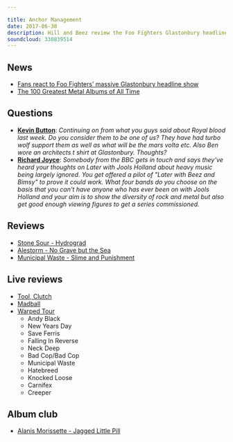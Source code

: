 ```yaml
---

title: Anchor Management
date: 2017-06-30
description: Hill and Beez review the Foo Fighters Glastonbury headline performance, critique Rolling Stone's Top 100 Metal Albums, review the new albums from Stone Sour, Municipal Waste and Alestorm, there's live reports from Tool's biggest ever headline show and the 2017 Vans Warped Tour, Madball in London and our Album Club comes on Alanis Morrisette's multi-million selling 90s behemoth, Jagged Little Pill.
soundcloud: 330839514
---
```


## News

* [Fans react to Foo Fighters’ massive Glastonbury headline show](http://www.nme.com/news/music/fans-react-foo-fighters-glastonbury-headline-show-2093386)
* [The 100 Greatest Metal Albums of All Time](http://www.rollingstone.com/music/lists/the-100-greatest-metal-albums-of-all-time-w486923)

## Questions

* **[Kevin Button](https://www.facebook.com/thatsnotmetalpodcast/posts/2131326150427251?comment_id=2131454887081044&comment_tracking=%7B%22tn%22%3A%22R9%22%7D)**: _Continuing on from what you guys said about Royal blood last week. Do you consider them to be one of us? They have had turbo wolf support them as well as what will be the mars volta etc. Also Ben wore an architects t shirt at Glastonbury. Thoughts?_
* **[Richard Joyce](https://www.facebook.com/thatsnotmetalpodcast/posts/2131326150427251?comment_id=2131340493759150&comment_tracking=%7B%22tn%22%3A%22R9%22%7D)**: _Somebody from the BBC gets in touch and says they've heard your thoughts on Later with Jools Holland about heavy music being largely ignored. You get offered a pilot of "Later with Beez and Bimsy" to prove it could work. What four bands do you choose on the basis that you can't have anyone who has ever been on with Jools Holland and your aim is to show the diversity of rock and metal but also get good enough viewing figures to get a series commissioned._

## Reviews

* [Stone Sour - Hydrograd](https://itunes.apple.com/gb/album/hydrograd/id1229163139)
* [Alestorm - No Grave but the Sea](https://itunes.apple.com/gb/album/no-grave-but-the-sea/id1242301305)
* [Municipal Waste - Slime and Punishment](https://itunes.apple.com/gb/album/slime-and-punishment/id1228940238)

## Live reviews

* [Tool, Clutch](https://www.songkick.com/concerts/29853234-tool-at-glen-helen-amphitheater)
* [Madball](https://www.songkick.com/concerts/29420889-madball-at-underworld)
* [Warped Tour](https://www.songkick.com/festivals/1862469-vans-warped-tour-presented-by-journeys/id/29681429-vans-warped-tour-presented-by-journeys-2017)
  * Andy Black
  * New Years Day
  * Save Ferris
  * Falling In Reverse
  * Neck Deep
  * Bad Cop/Bad Cop
  * Municipal Waste
  * Hatebreed
  * Knocked Loose
  * Carnifex
  * Creeper

## Album club

* [Alanis Morissette - Jagged Little Pill](https://itunes.apple.com/gb/album/jagged-little-pill-2015-remastered/id1050392837)
